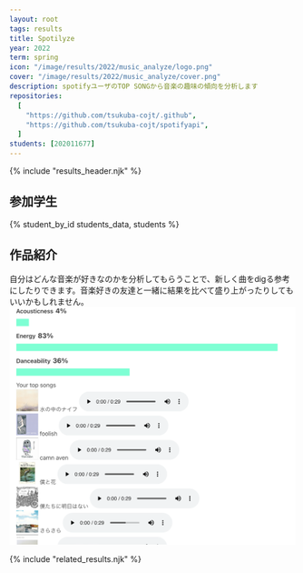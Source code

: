 ```yaml
---
layout: root
tags: results
title: Spotilyze
year: 2022
term: spring
icon: "/image/results/2022/music_analyze/logo.png"
cover: "/image/results/2022/music_analyze/cover.png"
description: spotifyユーザのTOP SONGから音楽の趣味の傾向を分析します
repositories:
  [
    "https://github.com/tsukuba-cojt/.github",
    "https://github.com/tsukuba-cojt/spotifyapi",
  ]
students: [202011677]
---
```


{% include "results_header.njk" %}

## 参加学生

{% student_by_id students_data, students %}

## 作品紹介

自分はどんな音楽が好きなのかを分析してもらうことで、新しく曲をdigる参考にしたりできます。音楽好きの友達と一緒に結果を比べて盛り上がったりしてもいいかもしれません。
<img src="/image/results/2022/music_analyze/capture1.png" alt="アプリのキャプチャ" title="">

{% include "related_results.njk" %}

